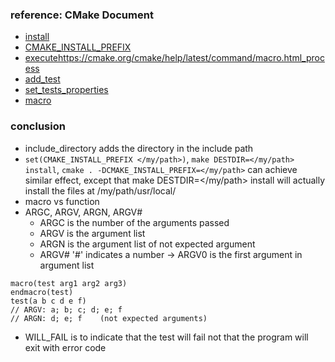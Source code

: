 ### reference: CMake Document
+ [install](https://cmake.org/cmake/help/v3.13/command/install.html#directory)
+ [CMAKE_INSTALL_PREFIX](https://cmake.org/cmake/help/v3.13/variable/CMAKE_INSTALL_PREFIX.html#variable:CMAKE_INSTALL_PREFIX)
+ [executehttps://cmake.org/cmake/help/latest/command/macro.html_process](https://cmake.org/cmake/help/latest/command/execute_process.html)
+ [add_test](https://cmake.org/cmake/help/v3.0/command/add_test.html)
+ [set_tests_properties](https://cmake.org/cmake/help/v3.0/command/set_tests_properties.html)
+ [macro](https://cmake.org/cmake/help/latest/command/macro.html)

### conclusion
+ include_directory adds the directory in the include path
+ `set(CMAKE_INSTALL_PREFIX </my/path>)`, `make DESTDIR=</my/path> install`, `cmake . -DCMAKE_INSTALL_PREFIX=</my/path>` can achieve similar effect, except that make DESTDIR=</my/path> install will actually install the files at /my/path/usr/local/<files>
+ macro vs function
+ ARGC, ARGV, ARGN, ARGV#
	+ ARGC is the number of the arguments passed
	+ ARGV is the argument list
	+ ARGN is the argument list of not expected argument
	+ ARGV# '#' indicates a number -> ARGV0 is the first argument in argument list
```cmake==
macro(test arg1 arg2 arg3)
endmacro(test)
test(a b c d e f)
// ARGV: a; b; c; d; e; f
// ARGN: d; e; f	(not expected arguments)
```
+ WILL_FAIL is to indicate that the test will fail not that the program will exit with error code
